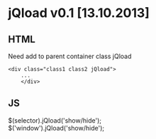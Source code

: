 <h1>jQload v0.1 [13.10.2013]</h1>

<h2>HTML</h2>

<p>Need add to parent container class jQload</p>

<pre><code>&lt;div class="class1 class2 jQload"&gt;
	...
	&lt;/div&gt;</code></pre>

<h2>JS</h2>
<p>
	$(selector).jQload('show/hide');<br>
	$('window').jQload('show/hide');
</p>